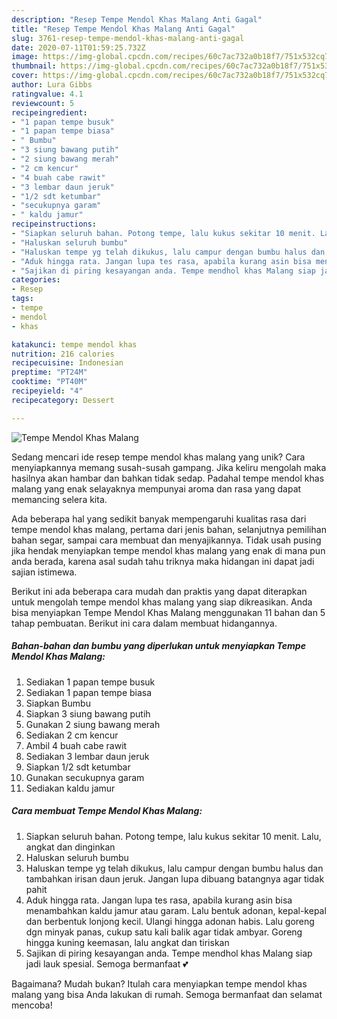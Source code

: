 ```yaml
---
description: "Resep Tempe Mendol Khas Malang Anti Gagal"
title: "Resep Tempe Mendol Khas Malang Anti Gagal"
slug: 3761-resep-tempe-mendol-khas-malang-anti-gagal
date: 2020-07-11T01:59:25.732Z
image: https://img-global.cpcdn.com/recipes/60c7ac732a0b18f7/751x532cq70/tempe-mendol-khas-malang-foto-resep-utama.jpg
thumbnail: https://img-global.cpcdn.com/recipes/60c7ac732a0b18f7/751x532cq70/tempe-mendol-khas-malang-foto-resep-utama.jpg
cover: https://img-global.cpcdn.com/recipes/60c7ac732a0b18f7/751x532cq70/tempe-mendol-khas-malang-foto-resep-utama.jpg
author: Lura Gibbs
ratingvalue: 4.1
reviewcount: 5
recipeingredient:
- "1 papan tempe busuk"
- "1 papan tempe biasa"
- " Bumbu"
- "3 siung bawang putih"
- "2 siung bawang merah"
- "2 cm kencur"
- "4 buah cabe rawit"
- "3 lembar daun jeruk"
- "1/2 sdt ketumbar"
- "secukupnya garam"
- " kaldu jamur"
recipeinstructions:
- "Siapkan seluruh bahan. Potong tempe, lalu kukus sekitar 10 menit. Lalu, angkat dan dinginkan"
- "Haluskan seluruh bumbu"
- "Haluskan tempe yg telah dikukus, lalu campur dengan bumbu halus dan tambahkan irisan daun jeruk. Jangan lupa dibuang batangnya agar tidak pahit"
- "Aduk hingga rata. Jangan lupa tes rasa, apabila kurang asin bisa menambahkan kaldu jamur atau garam. Lalu bentuk adonan, kepal-kepal dan berbentuk lonjong kecil. Ulangi hingga adonan habis. Lalu goreng dgn minyak panas, cukup satu kali balik agar tidak ambyar. Goreng hingga kuning keemasan, lalu angkat dan tiriskan"
- "Sajikan di piring kesayangan anda. Tempe mendhol khas Malang siap jadi lauk spesial. Semoga bermanfaat 💕"
categories:
- Resep
tags:
- tempe
- mendol
- khas

katakunci: tempe mendol khas 
nutrition: 216 calories
recipecuisine: Indonesian
preptime: "PT24M"
cooktime: "PT40M"
recipeyield: "4"
recipecategory: Dessert

---
```



![Tempe Mendol Khas Malang](https://img-global.cpcdn.com/recipes/60c7ac732a0b18f7/751x532cq70/tempe-mendol-khas-malang-foto-resep-utama.jpg)

Sedang mencari ide resep tempe mendol khas malang yang unik? Cara menyiapkannya memang susah-susah gampang. Jika keliru mengolah maka hasilnya akan hambar dan bahkan tidak sedap. Padahal tempe mendol khas malang yang enak selayaknya mempunyai aroma dan rasa yang dapat memancing selera kita.

Ada beberapa hal yang sedikit banyak mempengaruhi kualitas rasa dari tempe mendol khas malang, pertama dari jenis bahan, selanjutnya pemilihan bahan segar, sampai cara membuat dan menyajikannya. Tidak usah pusing jika hendak menyiapkan tempe mendol khas malang yang enak di mana pun anda berada, karena asal sudah tahu triknya maka hidangan ini dapat jadi sajian istimewa.




Berikut ini ada beberapa cara mudah dan praktis yang dapat diterapkan untuk mengolah tempe mendol khas malang yang siap dikreasikan. Anda bisa menyiapkan Tempe Mendol Khas Malang menggunakan 11 bahan dan 5 tahap pembuatan. Berikut ini cara dalam membuat hidangannya.

<!--inarticleads1-->

##### Bahan-bahan dan bumbu yang diperlukan untuk menyiapkan Tempe Mendol Khas Malang:

1. Sediakan 1 papan tempe busuk
1. Sediakan 1 papan tempe biasa
1. Siapkan  Bumbu
1. Siapkan 3 siung bawang putih
1. Gunakan 2 siung bawang merah
1. Sediakan 2 cm kencur
1. Ambil 4 buah cabe rawit
1. Sediakan 3 lembar daun jeruk
1. Siapkan 1/2 sdt ketumbar
1. Gunakan secukupnya garam
1. Sediakan  kaldu jamur




<!--inarticleads2-->

##### Cara membuat Tempe Mendol Khas Malang:

1. Siapkan seluruh bahan. Potong tempe, lalu kukus sekitar 10 menit. Lalu, angkat dan dinginkan
1. Haluskan seluruh bumbu
1. Haluskan tempe yg telah dikukus, lalu campur dengan bumbu halus dan tambahkan irisan daun jeruk. Jangan lupa dibuang batangnya agar tidak pahit
1. Aduk hingga rata. Jangan lupa tes rasa, apabila kurang asin bisa menambahkan kaldu jamur atau garam. Lalu bentuk adonan, kepal-kepal dan berbentuk lonjong kecil. Ulangi hingga adonan habis. Lalu goreng dgn minyak panas, cukup satu kali balik agar tidak ambyar. Goreng hingga kuning keemasan, lalu angkat dan tiriskan
1. Sajikan di piring kesayangan anda. Tempe mendhol khas Malang siap jadi lauk spesial. Semoga bermanfaat 💕




Bagaimana? Mudah bukan? Itulah cara menyiapkan tempe mendol khas malang yang bisa Anda lakukan di rumah. Semoga bermanfaat dan selamat mencoba!
